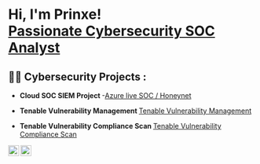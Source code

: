 <h1>Hi, I'm Prinxe! <br/><a href="https://github.com/prinxenadana">Passionate Cybersecurity SOC Analyst </a> </h1>

<h2>👨‍💻 Cybersecurity Projects :</h2>

- <b>Cloud SOC SIEM Project </b>
-[Azure live SOC / Honeynet](https://github.com/prinxenadana/Cloud-SOC)

- <b>Tenable Vulnerability Management </b>
  [Tenable Vulnerability Management](https://github.com/prinxenadana/vulnerabilitymanagement)
  
- <b>Tenable Vulnerability Compliance Scan  </b>
[Tenable Vulnerability Compliance Scan](https://www.notion.so/Tenable-DISA-Scan-18fbf30b365c80b4a32beca533b79338)

[<img align="left" alt="Prinxe | LinkedIn" width="22px" src="https://cdn.jsdelivr.net/npm/simple-icons@v3/icons/linkedin.svg" />][linkedin]
[<img align="left" alt="Prinxe | Notion" width="22px" src="https://cdn.jsdelivr.net/npm/simple-icons@v3/icons/notion.svg" />][notion]

[linkedin]: [https://linkedin.com/in/prabhjot-singh-032186294]
[notion]: [https://www.notion.so/Tenable-DISA-Scan-18fbf30b365c80b4a32beca533b79338]
<!--
**prinxenadana/prinxenadana** is a ✨ _special_ ✨ repository because its `README.md` (this file) appears on your GitHub profile.

Here are some ideas to get you started:

- 🔭 I’m currently working on ...
- 🌱 I’m currently learning ...
- 👯 I’m looking to collaborate on ...
- 🤔 I’m looking for help with ...
- 💬 Ask me about ...
- 📫 How to reach me: ...
- 😄 Pronouns: ...
- ⚡ Fun fact: ...
-->
